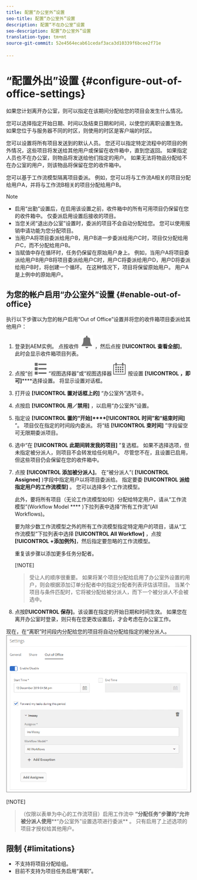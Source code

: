 ```yaml
---
title: 配置“办公室外”设置
seo-title: 配置“办公室外”设置
description: 配置“不在办公室”设置
seo-description: 配置“办公室外”设置
translation-type: tm+mt
source-git-commit: 52e4564ecab61cedaf3aca3d10339f6bcee2f71e

---
```




# “配置外出”设置 {#configure-out-of-office-settings}

如果您计划离开办公室，则可以指定在该期间分配给您的项目会发生什么情况。

您可以选择指定开始日期、时间以及结束日期和时间，以使您的离职设置生效。 如果您位于与服务器不同的时区，则使用的时区是客户端的时区。

您可以设置将所有项目发送到的默认人员。 您还可以指定特定流程中的项目的例外情况，这些项目将发送给其他用户或保留在收件箱中，直到您返回。 如果指定人员也不在办公室，则物品将发送给他们指定的用户。 如果无法将物品分配给不在办公室的用户，则该物品将保留在您的收件箱中。

您可以基于工作流模型隔离项目委派。 例如，您可以将与工作流A相关的项目分配给用户A，并将与工作流B相关的项目分配给用户B。


>[!NOTE]
>
> * 启用“出勤”设置后，在启用该设置之前，收件箱中的所有可用项目仍保留在您的收件箱中。 仅委派启用设置后接收的项目。
> * 当您关闭“退出办公室”设置时，委派的项目不会自动分配给您。 您可以使用报销申请功能为您分配项目。
> * 当用户A将项目委派给用户B，用户B进一步委派给用户C时，项目仅分配给用户C，而不分配给用户B。
> * 当赋值中存在循环时，任务仍保留在原始用户身上。 例如，当用户A将项目委派给用户B用户B将项目委派给用户C时，用户C将委派给用户D，用户D将委派给用户B时，将创建一个循环。 在这种情况下，项目将保留原始用户。 用户A是上例中的原始用户。


## 为您的帐户启用“办公室外”设置 {#enable-out-of-office}

执行以下步骤以为您的帐户启用“Out of Office”设置并将您的收件箱项目委派给其他用户：

1. 登录到AEM实例。 点按收件 ![箱图标](assets/bell.svg) ，然后点按 **[!UICONTROL 查看全部]**。 此时会显示收件箱项目列表。
1. 点按“创 ![建”按钮旁边的](assets/viewlist.svg) “视图选择器”或“视图选择器 ![”图标，然后点](assets/calendar.svg) 按设置 **[!UICONTROL ，即可]******&#x200B;选择设置。 将显示设置对话框。
1. 打开设 **[!UICONTROL 置对话框上的]** “办公室外”选项卡。
1. 点按启 **[!UICONTROL 用／禁用]** ，以启用“办公室外”设置。
1. 指定设 **[!UICONTROL 置的“开始]****[!UICONTROL 时间”和“结束时间]** ”。 项目仅在指定的时间段内委派。 将“结 **[!UICONTROL 束时间]** ”字段留空可无限期委派项目。
1. 选中“在 **[!UICONTROL 此期间转发我的项目]** ”复选框。 如果不选择选项，但未指定被分派人，则项目不会转发给任何用户。 尽管您不在，且设置已启用，但这些项目仍会保留在您的收件箱中。
1. 点按 **[!UICONTROL 添加被分派人]**。 在“被分派人”( **[!UICONTROL Assignee]** )字段中指定用户以将项目委派给。 指定要委 **[!UICONTROL 派给指定用户的工作流模型]** 。 您可以选择多个工作流模型。

   此外，要将所有项目（无论工作流模型如何）分配给特定用户，请从“工作流模型”(Workflow Model **** )下拉列表中选择“所有工作流”(All Workflows)。 <br>

   要为除少数工作流模型之外的所有工作流模型指定特定用户的项目，请从“工作流模型”下拉列表中选择 **[!UICONTROL All Workflow]** ，点按 **[!UICONTROL +添加例外]**，然后指定要忽略的工作流模型。
   <br>

   重复该步骤以添加更多任务分配者。 <br>

   [!NOTE]
   >受让人的顺序很重要。 如果将某个项目分配给启用了办公室外设置的用户，则会根据添加订单分配者中的指定分配者列表评估该项目。 当某个项目与条件匹配时，它将被分配给被分派人，而下一个被分派人不会被选中。

1. 点按&#x200B;**[!UICONTROL 保存]**。该设置在指定的开始日期和时间生效。 如果您在离开办公室时登录，则只有在您更改设置后，才会考虑在办公室工作。

现在，在“离职”时间段内分配给您的项目将自动分配给指定的被分派人。\
![办公室外](assets/out-of-office.png)

[!NOTE]
>（仅限以表单为中心的工作流项目）启用工作流中 **“分配任务”步骤的“允许被分派人使用****“办公室外”设置选项进行委派** 。 只有启用了上述选项的项目才授权给其他用户。
> 
## 限制 {#limitations}

* 不支持将项目分配给组。
* 目前不支持为项目任务启用“离职”。
